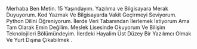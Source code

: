Merhaba Ben Metin. 15 Yaşındayım. Yazılıma ve Bilgisayara Merak Duyuyorum. Kod Yazmak Ve Bilgisayarda Vakit Geçirmeyi Seviyorum. Python Dilini Öğreniyorum. İlerde Veri
Tabanından İlerlemek İstiyorum Ama Tam Olarak Emin Değilim. Meslek Lisesinde Okuyorum Ve Bilişim Teknolojileri Bölümündeyim. İlerdeki Hayalim Üst Düzey Bir Yazılımcı 
Olmak Ve  Yurt Dışına Çıkabilmek .
